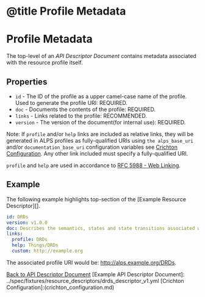 # @title Profile Metadata
# Profile Metadata
The top-level of an _API Descriptor Document_ contains metadata associated with the resource profile itself.

## Properties
* `id` - The ID of the profile as a upper camel-case name of the profile. Used to generate the profile URI: REQUIRED.
* `doc` - Documents the contents of the profile: REQUIRED.
* `links` - Links related to the profile: RECOMMENDED. 
* `version` - The version of the document(for internal use): REQUIRED.

Note: If `profile` and/or `help` links are included as relative links, they will be generated in ALPS profiles as
fully-qualified URIs using `the alps_base_uri` and/or `documentation_base_uri` configuration variables see 
[Crichton Configuration](crichton_configuration.md). Any other link included must specify a fully-qualified URI.

`profile` and `help` are used in accordance to [RFC 5988 - Web Linking](http://tools.ietf.org/html/rfc5988).

## Example
The following example highlights top-section of the [Example Resource Descriptor][]. 

```yaml
id: DRDs
version: v1.0.0
doc: Describes the semantics, states and state transitions associated with DRDs.
links:
  profile: DRDs
  help: Things/DRDs
  custom: http://example.org
```

The associated profile URI would be: http://alps.example.org/DRDs.

[Back to API Descriptor Document](descriptors_document.md)
[Example API Descriptor Document]: ../spec/fixtures/resource_descriptors/drds_descriptor_v1.yml
[Crichton Configuration]:(crichton_configuration.md)
